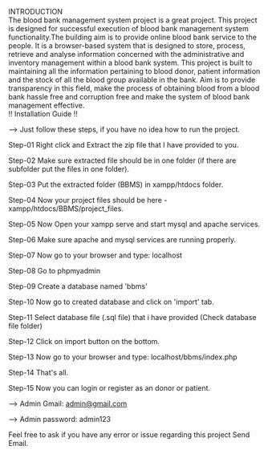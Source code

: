 INTRODUCTION</br>
The blood bank management system project is a great project. This project is designed for
successful execution of blood bank management system functionality.The building aim is to
provide online blood bank service to the people. It is a browser-based system that is designed
to store, process, retrieve and analyse information concerned with the administrative and
inventory management within a blood bank system. This project is built to maintaining all the
information pertaining to blood donor, patient information and the stock of all the blood group
available in the bank. Aim is to provide transparency in this field, make the process of obtaining
blood from a blood bank hassle free and corruption free and make the system of blood bank
management effective.</br>
!! Installation Guide !!</br>

--> Just follow these steps, if you have no idea how to run the project.</br>

Step-01 Right click and Extract the zip file that I have provided to you.</br>

Step-02 Make sure extracted file should be in one folder (if there are subfolder put the files in one folder).</br>

Step-03 Put the extracted folder (BBMS) in xampp/htdocs folder.</br>

Step-04 Now your project files should be here - xampp/htdocs/BBMS/project_files.</br>

Step-05 Now Open your xampp serve and start mysql and apache services.</br>

Step-06 Make sure apache and mysql services are running properly.</br>

Step-07 Now go to your browser and type: localhost</br>

Step-08 Go to phpmyadmin</br>

Step-09 Create a database named 'bbms'</br>

Step-10 Now go to created database and click on 'import' tab.</br>

Step-11 Select database file (.sql file) that i have provided (Check database file folder)</br>

Step-12 Click on import button on the bottom.</br>

Step-13 Now go to your browser and type: localhost/bbms/index.php</br>

Step-14 That's all.</br>

Step-15 Now you can login or register as an donor or patient.</br>

 --> Admin Gmail: admin@gmail.com</br>

  --> Admin password: admin123</br>

Feel free to ask if you have any error or issue regarding this project <a herf="mailto:sourabhdewedi786@gmail.com">Send Email</a>. </br>
